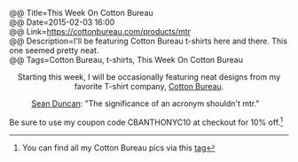 @@ Title=This Week On Cotton Bureau  
@@ Date=2015-02-03 16:00  
@@ Link=https://cottonbureau.com/products/mtr  
@@ Description=I'll be featuring Cotton Bureau t-shirts here and there. This one seemed pretty neat.  
@@ Tags=Cotton Bureau, t-shirts, This Week On Cotton Bureau  

<center class="topstory">Starting this week, I will be occasionally featuring neat designs from my favorite T-shirt company, <a href="http://www.cottonbureau.com/">Cotton Bureau</a>.
</center>

<figure>
	<a href="https://cottonbureau.com/products/mtr"
		<img src="https://cottonbureau.com/img/products/3422_8cnL_1600.jpg" alt="MTR" />
	<figcaption><a href="http://twitter.com/seanevd">Sean Duncan</a>: "The significance of an acronym shouldn't mtr."</figcaption>
</figure>

Be sure to use my coupon code CBANTHONYC10 at checkout for 10% off.[^cb]

[^cb]: You can find all my Cotton Bureau pics via this [tag][theoveranalyzed]

[theoveranalyzed]: http://www.theoveranalyzed.net/tags/This%20Week%20On%20Cotton%20Bureau